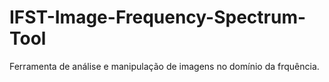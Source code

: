 # IFST-Image-Frequency-Spectrum-Tool
Ferramenta de análise e manipulação de imagens no domínio da frquência.
